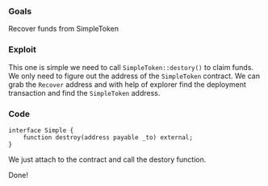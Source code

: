 ### Goals

Recover funds from SimpleToken

### Exploit

This one is simple we need to call `SimpleToken::destory()` to claim funds. We only need to figure out the address of the `SimpleToken` contract. We can grab the `Recover` address and with help of explorer find the deployment transaction and find the `SimpleToken` address.

### Code

```code
interface Simple {
    function destroy(address payable _to) external;
}
```

We just attach to the contract and call the destory function.

Done!
